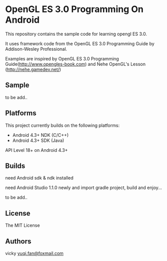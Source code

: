 OpenGL ES 3.0 Programming On Android
===============================

This repository contains the sample code for learning opengl ES 3.0.

It uses framework code from the OpenGL ES 3.0 Programming Guide by Addison-Wesley Professional.

Examples are inspired by OpenGL ES 3.0 Programming Guide(http://www.opengles-book.com) and Nehe OpenGL's Lesson (http://nehe.gamedev.net/)

## Sample ##
to be add..

## Platforms ##
This project currently builds on the following platforms:

* Android 4.3+ NDK (C/C++)
* Android 4.3+ SDK (Java)

API Level 18+ on Android 4.3+

## Builds ##
need Android sdk & ndk installed

need Android Studio 1.1.0 newly and import gradle project, build and enjoy...

to be add..

## License ##
The MIT License

## Authors ##
vicky yuqi.fan@foxmail.com

